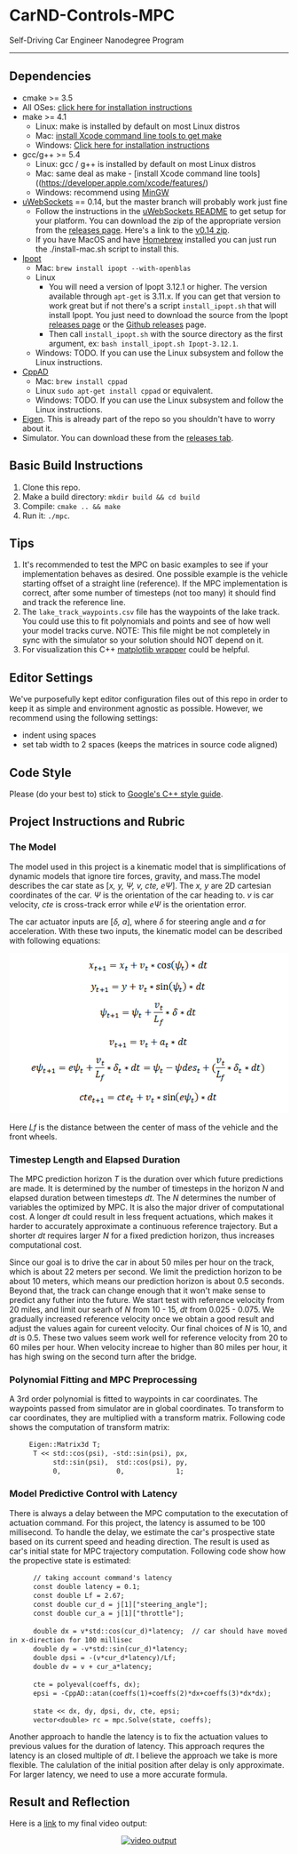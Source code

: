 # CarND-Controls-MPC
Self-Driving Car Engineer Nanodegree Program

---

## Dependencies

* cmake >= 3.5
 * All OSes: [click here for installation instructions](https://cmake.org/install/)
* make >= 4.1
  * Linux: make is installed by default on most Linux distros
  * Mac: [install Xcode command line tools to get make](https://developer.apple.com/xcode/features/)
  * Windows: [Click here for installation instructions](http://gnuwin32.sourceforge.net/packages/make.htm)
* gcc/g++ >= 5.4
  * Linux: gcc / g++ is installed by default on most Linux distros
  * Mac: same deal as make - [install Xcode command line tools]((https://developer.apple.com/xcode/features/)
  * Windows: recommend using [MinGW](http://www.mingw.org/)
* [uWebSockets](https://github.com/uWebSockets/uWebSockets) == 0.14, but the master branch will probably work just fine
  * Follow the instructions in the [uWebSockets README](https://github.com/uWebSockets/uWebSockets/blob/master/README.md) to get setup for your platform. You can download the zip of the appropriate version from the [releases page](https://github.com/uWebSockets/uWebSockets/releases). Here's a link to the [v0.14 zip](https://github.com/uWebSockets/uWebSockets/archive/v0.14.0.zip).
  * If you have MacOS and have [Homebrew](https://brew.sh/) installed you can just run the ./install-mac.sh script to install this.
* [Ipopt](https://projects.coin-or.org/Ipopt)
  * Mac: `brew install ipopt --with-openblas`
  * Linux
    * You will need a version of Ipopt 3.12.1 or higher. The version available through `apt-get` is 3.11.x. If you can get that version to work great but if not there's a script `install_ipopt.sh` that will install Ipopt. You just need to download the source from the Ipopt [releases page](https://www.coin-or.org/download/source/Ipopt/) or the [Github releases](https://github.com/coin-or/Ipopt/releases) page.
    * Then call `install_ipopt.sh` with the source directory as the first argument, ex: `bash install_ipopt.sh Ipopt-3.12.1`. 
  * Windows: TODO. If you can use the Linux subsystem and follow the Linux instructions.
* [CppAD](https://www.coin-or.org/CppAD/)
  * Mac: `brew install cppad`
  * Linux `sudo apt-get install cppad` or equivalent.
  * Windows: TODO. If you can use the Linux subsystem and follow the Linux instructions.
* [Eigen](http://eigen.tuxfamily.org/index.php?title=Main_Page). This is already part of the repo so you shouldn't have to worry about it.
* Simulator. You can download these from the [releases tab](https://github.com/udacity/CarND-MPC-Project/releases).



## Basic Build Instructions


1. Clone this repo.
2. Make a build directory: `mkdir build && cd build`
3. Compile: `cmake .. && make`
4. Run it: `./mpc`.

## Tips

1. It's recommended to test the MPC on basic examples to see if your implementation behaves as desired. One possible example
is the vehicle starting offset of a straight line (reference). If the MPC implementation is correct, after some number of timesteps
(not too many) it should find and track the reference line.
2. The `lake_track_waypoints.csv` file has the waypoints of the lake track. You could use this to fit polynomials and points and see of how well your model tracks curve. NOTE: This file might be not completely in sync with the simulator so your solution should NOT depend on it.
3. For visualization this C++ [matplotlib wrapper](https://github.com/lava/matplotlib-cpp) could be helpful.

## Editor Settings

We've purposefully kept editor configuration files out of this repo in order to
keep it as simple and environment agnostic as possible. However, we recommend
using the following settings:

* indent using spaces
* set tab width to 2 spaces (keeps the matrices in source code aligned)

## Code Style

Please (do your best to) stick to [Google's C++ style guide](https://google.github.io/styleguide/cppguide.html).

## Project Instructions and Rubric

### The Model

The model used in this project is a kinematic model that is simplifications of dynamic models that ignore tire forces, gravity, and mass.The model describes the car state as [*x, y, &#936;, v, cte, e&#936;*]. The *x, y* are 2D cartesian coordinates of the car. *&#936;* is the orientation of the car heading to. *v* is car velocity, *cte* is cross-track error while *e&#936;* is the orientation error.

The car actuator inputs are [*&#948;, a*], where *&#948;* for steering angle and *a* for acceleration. With these two inputs, the kinematic model can be described with following equations:

![kinematicModel](images/model_equations.png)

Here *Lf* is the distance between the center of mass of the vehicle and the front wheels.

### Timestep Length and Elapsed Duration

The MPC prediction horizon *T* is the duration over which future predictions are made. It is determined by the number of timesteps in the horizon *N* and elapsed duration between timesteps *dt*. The *N* determines the number of variables the optimized by MPC. It is also the major driver of computational cost. A longer *dt* could result in less frequent actuations, which makes it harder to accurately approximate a continuous reference trajectory. But a shorter *dt* requires larger *N* for a fixed prediction horizon, thus increases computational cost.

Since our goal is to drive the car in about 50 miles per hour on the track, which is about 22 meters per second. We limit the prediction horizon to be about 10 meters, which means our prediction horizon is about 0.5 seconds. Beyond that, the track can change enough that it won't make sense to predict any futher into the future. We start test with reference velocity from 20 miles, and limit our searh of *N* from 10 - 15, *dt* from 0.025 - 0.075. We gradually increased reference velocity once we obtain a good result and adjust the values again for cureent velocity. Our final choices of *N* is 10, and *dt* is 0.5. These two values seem work well for reference velocity from 20 to 60 miles per hour. When velocity increae to higher than 80 miles per hour, it has high swing on the second turn after the bridge. 

### Polynomial Fitting and MPC Preprocessing

A 3rd order polynomial is fitted to waypoints in car coordinates. The waypoints passed from simulator are in global coordinates. To transform to car coordinates, they are multiplied with a transform matrix. Following code shows the computation of transform matrix:

         Eigen::Matrix3d T;
          T << std::cos(psi), -std::sin(psi), px,
               std::sin(psi),  std::cos(psi), py,
               0,              0,             1;     

### Model Predictive Control with Latency

There is always a delay between the MPC computation to the executation of actuation command. For this project, the latency is assumed to be 100 millisecond. To handle the delay, we estimate the car's prospective state based on its current speed and heading direction. The result is used as car's initial state for MPC trajectory computation. Following code show how the propective state is estimated:

          // taking account command's latency
          const double latency = 0.1;
          const double Lf = 2.67;
          const double cur_d = j[1]["steering_angle"];
          const double cur_a = j[1]["throttle"];

          double dx = v*std::cos(cur_d)*latency;  // car should have moved in x-direction for 100 millisec
          double dy = -v*std::sin(cur_d)*latency;
          double dpsi = -(v*cur_d*latency)/Lf;
          double dv = v + cur_a*latency;
          
          cte = polyeval(coeffs, dx);
          epsi = -CppAD::atan(coeffs(1)+coeffs(2)*dx+coeffs(3)*dx*dx);

          state << dx, dy, dpsi, dv, cte, epsi;
          vector<double> rc = mpc.Solve(state, coeffs);

Another approach to handle the latency is to fix the actuation values to previous values for the duration of latency. This approach requres the latency is an closed multiple of *dt*. I believe the approach we take is more flexible. The calulation of the initial position after delay is only approximate. For larger latency, we need to use a more accurate formula.

## Result and Reflection

Here is a [link](https://www.youtube.com/watch?v=9Wah9d0_8SA) to my final video output:

<p align="center">
    <a href="https://www.youtube.com/watch?v=9Wah9d0_8SA">
        <img src="https://img.youtube.com/vi/9Wah9d0_8SA/0.jpg" alt="video output">
    </a>
</p>

